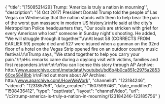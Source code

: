 {
    "title": "[1508521429] Trump: 'America is truly a nation in mourning'",
    "description": "(4 Oct 2017) President Donald Trump told the people of Las Vegas on Wednesday that the nation stands with them to help bear the pain of the worst gun massacre in modern US history.\r\nHe said at the city's Metropolitan Police headquarters that, \"Our souls are stricken with grief for every American who lost\" someone in Sunday night's shooting. He added, \"We will struggle through it together.\"\r\nAt least 58 (CORRECTS FROM EARLIER 59) people died and 527 were injured when a gunman on the 32nd floor of a hotel on the Vegas Strip opened fire on an outdoor country music festival.\r\nTrump says, \"We stand together to help you carry your pain.\"\r\nHis remarks came during a daylong visit with victims, families and first responders.\r\n\r\n\r\nYou can license this story through AP Archive: http:\/\/www.aparchive.com\/metadata\/youtube\/bd6b4b0ca851c2975a285360ce5848bb \r\nFind out more about AP Archive: http:\/\/www.aparchive.com\/HowWeWork",
    "channelid": "123184246",
    "videoid": "123185756",
    "date_created": "1507599746",
    "date_modified": "1508436412",
    "type": "captivate",
    "layout": "channelVideo",
    "url": "\/c2\/trump-america-is-truly-a-nation-in-mourning\/123184246-123185756"
}